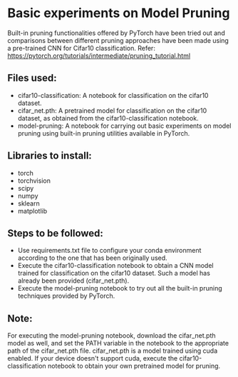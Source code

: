 # Basic experiments on Model Pruning
Built-in pruning functionalities offered by PyTorch have been tried out and comparisons between different pruning approaches have been made using a pre-trained CNN for Cifar10 classification.
Refer: https://pytorch.org/tutorials/intermediate/pruning_tutorial.html

## Files used:
* cifar10-classification: A notebook for classification on the cifar10 dataset.
* cifar_net.pth: A pretrained model for classification on the cifar10 dataset, as obtained from the cifar10-classification notebook.
* model-pruning: A notebook for carrying out basic experiments on model pruning using built-in pruning utilities available in PyTorch.

## Libraries to install:
* torch
* torchvision
* scipy
* numpy
* sklearn
* matplotlib

## Steps to be followed:
* Use requirements.txt file to configure your conda environment according to the one that has been originally used.
* Execute the cifar10-classification notebook to obtain a CNN model trained for classification on the cifar10 dataset. Such a model has already been provided (cifar_net.pth).
* Execute the model-pruning notebook to try out all the built-in pruning techniques provided by PyTorch.

## Note:
For executing the model-pruning notebook, download the cifar_net.pth model as well, and set the PATH variable in the notebook to the appropriate path of the cifar_net.pth file.
cifar_net.pth is a model trained using cuda enabled. If your device doesn't support cuda, execute the cifar10-classification notebook to obtain your own pretrained model for pruning.